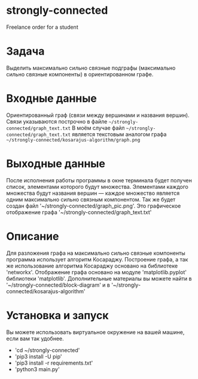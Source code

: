 # strongly-connected

Freelance order for a student

# Задача

Выделить максимально сильно связные подграфы (максимально сильно связные компоненты) в ориентированном графе.

# Входные данные

Ориентированный граф (связи между вершинами и названия вершин). Связи указываются построчно в файле ``~/strongly-connected/graph_text.txt``
В моём случае файл ``~/strongly-connected/graph_text.txt`` является текстовым аналогом графа ``~/strongly-connected/kosarajus-algorithm/graph.png``

# Выходные данные

После исполнения работы программы в окне терминала будет получен список, элементами которого будут множества. Элементами каждого множества будут названия вершин — каждое множество является одним максимально сильно связным компонентом.
Так же будет создан файл '~/strongly-connected/graph_pic.png'. Это графическое отображение графа '~/strongly-connected/graph_text.txt'

# Описание

Для разложения графа на максимально сильно связные компоненты программа использует алгоритм Косараджу.
Построение графа, а так же использование алгоритма Косараджу основано на библиотеке 'networkx'.
Отображение графа основано на модуле 'matplotlib.pyplot' библиотеки 'matplotlib'.
Дополнительные материалы вы можете найти в '~/strongly-connected/block-diagram' и в '~/strongly-connected/kosarajus-algorithm'



# Установка и запуск

Вы можете использовать виртуальное окружение на вашей машине, если вам так удобнее.

* 'cd ~/strongly-connected'
* 'pip3 install -U pip'
* 'pip3 install -r requirements.txt'
* 'python3 main.py'